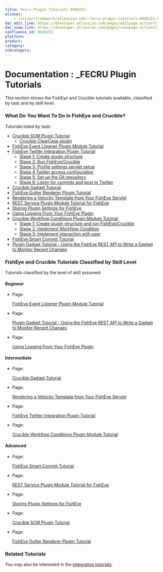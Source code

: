 ```yaml
---
title: Fecru Plugin Tutorials 8946253
aliases:
    - /server/framework/atlassian-sdk/-fecru-plugin-tutorials-8946253.html
dac_edit_link: https://developer.atlassian.com/pages/editpage.action?cjm=wozere&pageId=8946253
dac_view_link: https://developer.atlassian.com/pages/viewpage.action?cjm=wozere&pageId=8946253
confluence_id: 8946253
platform:
product:
category:
subcategory:
---
```

# Documentation : \_FECRU Plugin Tutorials

This section shows the FishEye and Crucible tutorials available, classified by task and by skill level.

### What Do You Want To Do in FishEye and Crucible?

Tutorials listed by task:

-   [Crucible SCM Plugin Tutorial](https://developer.atlassian.com/display/FECRUDEV/Crucible+SCM+Plugin+Tutorial)
    -   [Crucible ClearCase plugin](https://developer.atlassian.com/display/FECRUDEV/Crucible+ClearCase+plugin)
-   [FishEye Event Listener Plugin Module Tutorial](https://developer.atlassian.com/display/FECRUDEV/FishEye+Event+Listener+Plugin+Module+Tutorial)
-   [FishEye Twitter Integration Plugin Tutorial](https://developer.atlassian.com/display/FECRUDEV/FishEye+Twitter+Integration+Plugin+Tutorial)
    -   [Stage 1: Create plugin structure](https://developer.atlassian.com/display/FECRUDEV/Stage+1%3A+Create+plugin+structure)
    -   [Stage 2: Run FishEye/Crucible](https://developer.atlassian.com/pages/viewpage.action?pageId=37225303)
    -   [Stage 3: Profile settings servlet setup](https://developer.atlassian.com/display/FECRUDEV/Stage+3%3A+Profile+settings+servlet+setup)
    -   [Stage 4 Twitter access configuration](https://developer.atlassian.com/display/FECRUDEV/Stage+4+Twitter+access+configuration)
    -   [Stage 5: Set up the Git repository](https://developer.atlassian.com/display/FECRUDEV/Stage+5%3A+Set+up+the+Git+repository)
    -   [Stage 6: Listen for commits and post to Twitter](https://developer.atlassian.com/display/FECRUDEV/Stage+6%3A+Listen+for+commits+and+post+to+Twitter)
-   [Crucible Gadget Tutorial](https://developer.atlassian.com/display/FECRUDEV/Crucible+Gadget+Tutorial)
-   [FishEye Gutter Renderer Plugin Tutorial](https://developer.atlassian.com/display/FECRUDEV/FishEye+Gutter+Renderer+Plugin+Tutorial)
-   [Rendering a Velocity Template from Your FishEye Servlet](https://developer.atlassian.com/display/FECRUDEV/Rendering+a+Velocity+Template+from+Your+FishEye+Servlet)
-   [REST Service Plugin Module Tutorial for FishEye](https://developer.atlassian.com/display/FECRUDEV/REST+Service+Plugin+Module+Tutorial+for+FishEye)
-   [Storing Plugin Settings for FishEye](https://developer.atlassian.com/display/FECRUDEV/Storing+Plugin+Settings+for+FishEye)
-   [Using Logging From Your FishEye Plugin](https://developer.atlassian.com/display/FECRUDEV/Using+Logging+From+Your+FishEye+Plugin)
-   [Crucible Workflow Conditions Plugin Module Tutorial](https://developer.atlassian.com/display/FECRUDEV/Crucible+Workflow+Conditions+Plugin+Module+Tutorial)
    -   [Stage 1: Create plugin structure and run FishEye/Crucible](https://developer.atlassian.com/pages/viewpage.action?pageId=43287858)
    -   [Stage 2: Implement Workflow Condition](https://developer.atlassian.com/display/FECRUDEV/Stage+2%3A+Implement+Workflow+Condition)
    -   [Stage 3: Implement interaction with user](https://developer.atlassian.com/display/FECRUDEV/Stage+3%3A+Implement+interaction+with+user)
-   [FishEye Smart Commit Tutorial](https://developer.atlassian.com/display/FECRUDEV/FishEye+Smart+Commit+Tutorial)
-   [Plugin Gadget Tutorial - Using the FishEye REST API to Write a Gadget to Monitor Recent Changes](https://developer.atlassian.com/display/FECRUDEV/Plugin+Gadget+Tutorial+-+Using+the+FishEye+REST+API+to+Write+a+Gadget+to+Monitor+Recent+Changes)

### FishEye and Crucible Tutorials Classified by Skill Level

Tutorials classified by the level of skill assumed:

#### Beginner

-   Page:

    [FishEye Event Listener Plugin Module Tutorial](/display/FECRUDEV/FishEye+Event+Listener+Plugin+Module+Tutorial)

-   Page:

    [Plugin Gadget Tutorial - Using the FishEye REST API to Write a Gadget to Monitor Recent Changes](/display/FECRUDEV/Plugin+Gadget+Tutorial+-+Using+the+FishEye+REST+API+to+Write+a+Gadget+to+Monitor+Recent+Changes)

-   Page:

    [Using Logging From Your FishEye Plugin](/display/FECRUDEV/Using+Logging+From+Your+FishEye+Plugin)

#### Intermediate

-   Page:

    [Crucible Gadget Tutorial](/display/FECRUDEV/Crucible+Gadget+Tutorial)

-   Page:

    [Rendering a Velocity Template from Your FishEye Servlet](/display/FECRUDEV/Rendering+a+Velocity+Template+from+Your+FishEye+Servlet)

-   Page:

    [FishEye Twitter Integration Plugin Tutorial](/display/FECRUDEV/FishEye+Twitter+Integration+Plugin+Tutorial)

-   Page:

    [Crucible Workflow Conditions Plugin Module Tutorial](/display/FECRUDEV/Crucible+Workflow+Conditions+Plugin+Module+Tutorial)

#### Advanced

-   Page:

    [FishEye Smart Commit Tutorial](/display/FECRUDEV/FishEye+Smart+Commit+Tutorial)

-   Page:

    [REST Service Plugin Module Tutorial for FishEye](/display/FECRUDEV/REST+Service+Plugin+Module+Tutorial+for+FishEye)

-   Page:

    [Storing Plugin Settings for FishEye](/display/FECRUDEV/Storing+Plugin+Settings+for+FishEye)

-   Page:

    [Crucible SCM Plugin Tutorial](/display/FECRUDEV/Crucible+SCM+Plugin+Tutorial)

-   Page:

    [FishEye Gutter Renderer Plugin Tutorial](/display/FECRUDEV/FishEye+Gutter+Renderer+Plugin+Tutorial)

### Related Tutorials

You may also be interested in the [integration tutorials](https://developer.atlassian.com/display/FECRUDEV/Integration+Tutorials).

























